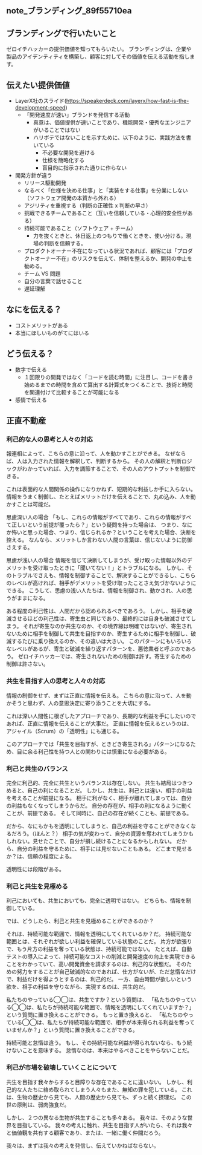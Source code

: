 note_ブランディング_89f55710ea
---

## ブランディングで行いたいこと
ゼロイチハッカーの提供価値を知ってもらいたい。
ブランディングは、企業や製品のアイデンティティを構築し、顧客に対してその価値を伝える活動を指します。

## 伝えたい提供価値
- LayerX社のスライド(https://speakerdeck.com/layerx/how-fast-is-the-development-speed)
  - 「開発速度が速い」ブランドを発信する活動
    - 真意は、価値提供が速いことであり、機能開発・優秀なエンジニアがいることではない
    - ハリボテではないことを示すために、以下のように、実践方法を書いている
      - 不必要な開発を避ける
      - 仕様を簡略化する
      - 盲目的に指示された通りに作らない
- 開発方針が違う
  - リリース駆動開発
  - なるべく「仕様を決める仕事」と「実装をする仕事」を分業にしない（ソフトウェア開発の本質から外れる）
  - アジリティを重視する（判断の正確性 x 判断の早さ）
  - 挑戦できるチームであること（互いを信頼している・心理的安全性がある）
  - 持続可能であること（ソフトウェア + チーム）
    - 力を抜くときと、休日返上のつもりで働くときを、使い分ける。現場の判断を信頼する。
  - プロダクトオーナー不在になっている状況であれば、顧客には「プロダクトオーナー不在」のリスクを伝えて、体制を整えるか、開発の中止を勧める。
  - チーム VS 問題
  - 自分の言葉で話せること
  - 遅延理解

## なにを伝える？
- コストメリットがある
- 本当にほしいものがてにはいる

## どう伝える？
- 数字で伝える
  - １回限りの開発ではなく「コードを読む時間」に注目し、コードを書き始めるまでの時間を含めて算出する計算式をつくることで、技術と時間を関連付けて比較することが可能になる
- 感情で伝える

## 正直不動産
### 利己的な人の思考と人々の対応
報連相によって、こちらの意に沿って、人を動かすことができる。
なぜならば、人は入力された情報を解釈して、判断するから。
その人の解釈と判断ロジックがわかっていれば、入力を調節することで、その人のアウトプットを制御できる。

これは表面的な人間関係の操作になりかねず、短期的な利益しか手に入らない。
情報をうまく制御し、たとえばメリットだけを伝えることで、丸め込み、人を動かすことは可能だ。

思慮深い人の場合
「もし、これらの情報がすべてであり、これらの情報がすべて正しいという前提が覆ったら？」という疑問を持った場合は、
つまり、なにか怖いと思った場合、つまり、信じられるか？ということを考えた場合、決断を控える。
なんなら、メリットしか言わない人間の言葉は、信じないように防御さえする。

思慮が浅い人の場合
情報を信じて決断してしまうが、受け取った情報以外のデメリットを受け取ったときに「聞いてない！」とトラブルになる。
しかし、そのトラブルでさえも、情報を制御することで、解決することができるし、こちらのレベルが高ければ、相手がデメリットを受け取ったことさえ気づかないようにできる。
こうして、思慮の浅い人たちは、情報を制御され、動かされ、人の思うがままになる。

ある程度の利己性は、人間だから認められるべきであろう。
しかし、相手を破滅させるほどの利己性は、寄生虫と同じであり、最終的には自身も破滅させてしまう。
それが寄生なのか共生なのか、その境界線は明確ではないが、寄生されないために相手を制御して共生を目指すのか、寄生するために相手を制御し、破滅するたびに乗り換えるのか、その違いは大きい。
このパターンにもいろいろなレベルがあるが、寄生と破滅を繰り返すパターンを、悪徳業者と呼ぶのであろう。
ゼロイチハッカーでは、寄生されないための制御は許す。寄生するための制御は許さない。

### 共生を目指す人の思考と人々の対応
情報の制御をせず、まずは正直に情報を伝える。
こちらの意に沿って、人を動かそうと思わず、人の意思決定に寄り添うことを大切にする。

これは深い人間性に根ざしたアプローチであり、長期的な利益を手にしたいのであれば、正直に情報を伝えることが大事だ。
正直に情報を伝えるというのは、アジャイル（Scrum）の「透明性」にも通じる。

このアプローチでは「共生を目指すが、ときどき寄生される」パターンになるため、目に余る利己性を持つ人との関わりには慎重になる必要がある。

### 利己と共生のバランス
完全に利己的、完全に共生というバランスは存在しない。
共生も結局はつきつめると、自己の利になることだ。
しかし、共生は、利己とは違い、相手の利益を考えることが前提になる。
相手に利がなく、相手が離れてしまっては、自分の利益もなくなってしまうからだ。
自分の存在が、相手の利になるように動くことが、前提である。
そして同時に、自己の存在が続くことも、前提である。

だから、なにもかもを透明にしてしまうと、自己の利益を守ることができなくなるだろう。（ほんと？）
相手の気が変わって、自分の資源を奪われてしまうかもしれない。見せたことで、自分が損し続けることになるかもしれない。
だから、自分の利益を守るために、相手には見せないこともある。
どこまで見せるか？は、信頼の程度による。

透明性には段階がある。

### 利己と共生を見極める
利己においても、共生においても、完全に透明ではない。
どちらも、情報を制御している。

では、どうしたら、利己と共生を見極めることができるのか？

それは、持続可能な範囲で、情報を透明にしてくれているか？だ。
持続可能な範囲とは、それぞれが欲しい利益を確保している状態のことだ。
片方が欲張りで、もう片方の利益を奪っている状態は、持続可能ではない。
たとえば、自動テストの導入によって、持続可能なコストの削減と開発速度の向上を実現できることをわかっていて、高い開発資金を請求するのは、利己的な状態だ。
そのための努力をすることが自己破滅的なのであれば、仕方がないが、ただ怠惰なだけで、利益だけを得ようとするのは、利己的だ。
一方、自由時間が欲しいという欲を、相手の利益を守りながら、実現するのは、共生的だ。

私たちのやっている◯◯は、共生ですか？という質問は、
「私たちのやっている◯◯は、私たちが持続可能な範囲で、情報を透明にしてくれていますか？」という質問に置き換えることができる。
もっと置き換えると、
「私たちのやっている◯◯は、私たちが持続可能な範囲で、相手が本来得られる利益を奪っていませんか？」という質問に置き換えることができる。

持続可能と怠惰は違う。
もし、その持続可能な利益が得られないなら、もう続けないことを意味する。
怠惰なのは、本来はやるべきことをやらないことだ。

### 利己が市場を破壊していくことについて
共生を目指す我々からすると目障りな存在であることに違いない。
しかし、利己的な人たちに絡め取られてしまう人々もまた、無知の罪を犯している。
これは、生物の歴史から見ても、人間の歴史から見ても、ずっと続く摂理だ。
この世の原則は、弱肉強食だ。

しかし、２つの異なる生物が共生することも多々ある。
我々は、そのような世界を目指している。
我々の考えに触れ、共生を目指す人がいたら、それは我々と価値観を共有する顧客であり、または、一緒に働く仲間だろう。

我々は、まずは我々の考えを発信し、伝えていかねばならない。
